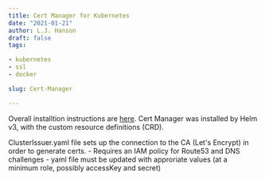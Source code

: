 ```yaml
---
title: Cert Manager for Kubernetes
date: "2021-01-21"
author: L.J. Hanson
draft: false
tags:

- kubernetes
- ssl
- docker

slug: Cert-Manager

---
```


Overall installtion instructions are [here](https://cert-manager.io/docs/installation/kubernetes/).  Cert Manager was installed by Helm v3, with the custom resource definitions (CRD).

ClusterIssuer.yaml file sets up the connection to the CA (Let's Encrypt) in order to generate certs.
\- Requires an IAM policy for Route53 and DNS challenges
\- yaml file must be updated with approriate values (at a minimum role, possibly accessKey and secret)

